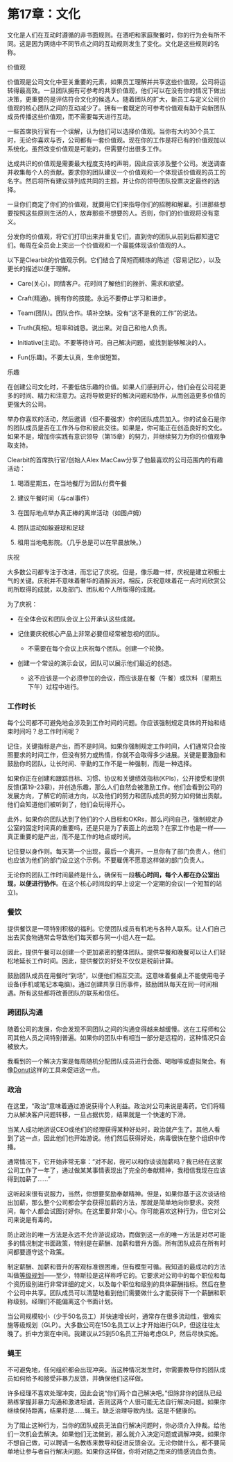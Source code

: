 # 第17章：文化

文化是人们在互动时遵循的非书面规则。在酒吧和家庭聚餐时，你的行为会有所不同。这是因为网络中不同节点之间的互动规则发生了变化。文化是这些规则的名称。

价值观

价值观是公司文化中至关重要的元素，如果员工理解并共享这些价值观，公司将运转得最高效。一旦团队拥有可参考的共享价值观，他们可以在没有你的情况下做出决策，更重要的是评估符合文化的候选人。随着团队的扩大，新员工与定义公司价值观的核心团队之间的互动减少了。拥有一套既定的可参考价值观有助于向新团队成员传播这些价值观，而不需要每天进行互动。

一些首席执行官有一个误解，认为他们可以选择价值观。当你有大约30个员工时，无论你喜欢与否，公司都有一套价值观。现在你的工作是将已有的价值观加以系统化。虽然改变价值观是可能的，但需要付出很多工作。

达成共识的价值观是需要最大程度支持的声明，因此应该涉及整个公司。发送调查并收集每个人的贡献。要求你的团队建议一个价值观和一个体现该价值观的员工的名字。然后将所有建议排列成共同的主题，并让你的领导团队投票决定最终的选择。

一旦你们商定了你们的价值观，就要用它们来指导你们的招聘和解雇。引进那些想要按照这些原则生活的人，放弃那些不想要的人。否则，你们的价值观将没有意义。

分发你的价值观，将它们打印出来并重复它们，直到你的团队从前到后都知道它们。每周在全员会上突出一个价值观和一个最能体现该价值观的人。

以下是Clearbit的价值观示例。它们结合了简短而精炼的陈述（容易记忆），以及更长的描述以便于理解。

- Care(关心)。同情客户。花时间了解他们的挫折、需求和欲望。

  

- Craft(精通)。拥有你的技能。永远不要停止学习和进步。

  

- Team(团队)。团队合作。填补空缺。没有“这不是我的工作”的说法。

  

- Truth(真相)。坦率和诚恳。说出来。对自己和他人负责。

  

- Initiative(主动)。不要等待许可。自己解决问题，或找到能够解决的人。

  

- Fun(乐趣)。不要太认真，生命很短暂。

乐趣

在创建公司文化时，不要低估乐趣的价值。如果人们感到开心，他们会在公司花更多的时间、精力和注意力。这将导致更好的解决问题和协作，从而创造更多价值的更强大的公司。

举办你喜欢的活动，然后邀请（但不要强求）你的团队成员加入。你的试金石是你的团队成员是否在工作外与你和彼此交往。如果是，你可能正在创造良好的文化。如果不是，增加你实践有意识领导（第15章）的努力，并继续努力为你的价值观争取支持。

Clearbit的首席执行官/创始人Alex MacCaw分享了他最喜欢的公司范围内的有趣活动：

1. 喝酒星期五，在当地餐厅为团队付费午餐

2. 建议午餐时间（与cal事件）

3. 在国际地点举办真正棒的离岸活动（如图卢姆）

4. 团队运动如躲避球和足球

5. 租用当地电影院。（几乎总是可以在早晨放映。）

庆祝

大多数公司都专注于改进，而忘记了庆祝。但是，像乐趣一样，庆祝是建立积极士气的关键。庆祝并不意味着奢华的酒醉派对。相反，庆祝意味着花一点时间欣赏公司所取得的成就，以及部门、团队和个人所取得的成就。

为了庆祝：

- 在全体会议和团队会议上公开承认这些成就。

- 记住要庆祝核心产品上非常必要但经常被忽视的团队。

  - 不需要在每个会议上庆祝每个团队。创建一个轮换。

    

- 创建一个常设的演示会议，团队可以展示他们最近的创造。

  - 这不应该是一个必须参加的会议，而应该是在餐（午餐）或饮料（星期五下午）过程中进行。

### 工作时长

每个公司都不可避免地会涉及到工作时间的问题。你应该强制规定具体的开始和结束时间吗？总工作时间呢？

记住，关键指标是产出，而不是时间。如果你强制规定工作时间，人们通常只会按照要求的时间工作，但没有努力或热情，你就不会取得多少进展。关键是要激励和鼓励你的团队，让长时间、辛勤的工作不是一种强制，而是一种选择。

如果你正在创建和跟踪目标、习惯、协议和关键绩效指标(KPIs)，公开接受和提供反馈(第19-23章)，并创造乐趣，那么人们自然会被激励工作。他们会看到公司的发展方向，了解它的前进方向，以及他们的努力和团队成员的努力如何做出贡献。他们会知道他们被听到了，他们会玩得开心。

此外，如果你的团队达到了他们的个人目标和OKRs，那么问问自己，强制规定办公室的固定时间真的重要吗，还是只是为了表面上的出现？在家工作也是一样——真正重要的是产出，而不是工作的地点或时间。

记住要以身作则。每天第一个出现，最后一个离开。一旦你有了部门负责人，他们也应该为他们的部门设立这个示例。不要雇佣不愿意这样做的部门负责人。

无论你的团队工作时间最终是什么，确保有一段**核心时间，每个人都在办公室出现，以便进行协作**。在这个核心时间段的早上设定一个定期的会议(一个短暂的站立)。

### 餐饮

提供餐饮是一项特别积极的福利。它使团队成员有机地与各种人联系。让人们自己出去买食物通常会导致他们每天都与同一小组人在一起。

因此，提供午餐可以创建一个更加紧密的整体团队。提供早餐和晚餐可以让人们轻松地延长工作时间。因此，提供餐饮的好处不仅仅是税前计算。

鼓励团队成员在用餐时“到场”，以便他们相互交流。这意味着餐桌上不能使用电子设备(手机或笔记本电脑)。通过创建共享日历事件，鼓励团队每天在同一时间相遇。所有这些都将改善团队的联系和信任。

### 跨团队沟通

随着公司的发展，你会发现不同团队之间的沟通变得越来越缓慢。这在工程师和公司其他人员之间特别普遍。如果你的团队中有相当一部分是远程的，这种情况只会被放大。

我看到的一个解决方案是每周随机分配团队成员进行会面、喝咖啡或虚拟聚会。有像[Donut](https://www.donut.com/)这样的工具来促进这一点。

### 政治

在这里，“政治”意味着通过游说获得个人利益。政治对公司来说是毒药。它们将精力从解决客户问题转移，一旦占据优势，结果就是一个快速的下滑。

当某人成功地游说CEO或他们的经理获得某种好处时，政治就产生了。其他人看到了这一点，因此他们也开始游说。他们然后获得好处，病毒很快在整个组织中传播。

通常情况下，它开始非常无辜：“对不起，我可以和你谈谈加薪吗？我已经在这家公司工作了一年了，通过做某某事情表现出了完全的奉献精神，我相信我现在应该得到加薪了……”

这听起来很有说服力，当然，你想要奖励奉献精神。但是，如果你基于这次谈话给出加薪，那么整个公司都会学会获得加薪的方法，那就是简单地向你要求。突然间，每个人都会试图讨好你。在这里要非常小心。你可能喜欢这种行为，但它对公司来说是有毒的。

防止政治的唯一方法是永远不允许游说成功，而做到这一点的唯一方法是对尽可能多的情况制定书面政策，特别是在薪酬、加薪和晋升方面。所有团队成员在所有时间都要遵守这个政策。

制定薪酬、加薪和晋升的客观标准很困难，但有模型可循。我知道的最成功的方法叫做[等级规划](https://docs.google.com/spreadsheets/d/1AeS9TDfedHUGnsY2JRNCJtNsZJRCDGUssmYgz3-JLD8/edit#gid=380521419)——至少，特斯拉是这样称呼它的。它要求对公司中的每个职位和每个资历级别进行非常详细的定义，以及每个职位和级别的具体薪酬指标。然后在整个公司中共享。团队成员可以清楚地看到他们需要做什么才能获得下一个薪酬和职称级别。经理们不能偏离这个书面计划。

当公司规模较小（少于50名员工）并快速增长时，通常存在很多流动性，很难实施等级规划（GLP）。大多数公司在150名员工以上才开始进行GLP，但这往往太晚了。折中方案在中间。我建议从25到50名员工开始考虑GLP，然后尽快实施。

### 蝇王

不可避免地，任何组织都会出现冲突。当这种情况发生时，你需要教导你的团队成员如何给予和接受非暴力反馈，并确保他们这样做。

许多经理不喜欢处理冲突，因此会说“你们两个自己解决吧。”但除非你的团队已经熟练掌握非暴力沟通和激进坦诚，否则这两个人很可能无法自行解决问题。如果你继续保持距离，结果将是……蝇王。缺乏治理导致内战。这是不健康的。

为了阻止这种行为，当你的团队成员无法自行解决问题时，你必须介入仲裁。给他们一次机会去解决。如果他们无法做到，那么就介入决定问题或调解冲突。如果你不想自己做，可以聘请一名教练来教导和促进反馈会议。无论你做什么，都不要简单地让参与者自行解决问题。如果你这样做，你将对随之而来的情感流血负责。